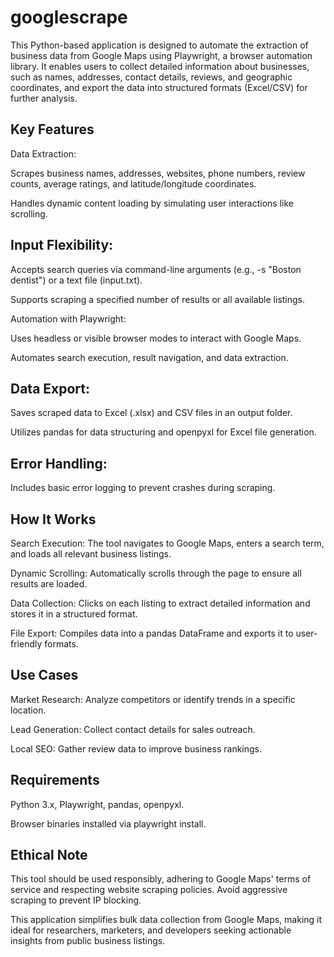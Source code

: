 # googlescrape
This Python-based application is designed to automate the extraction of business data from Google Maps using Playwright, a browser automation library.
It enables users to collect detailed information about businesses, such as names, addresses, contact details, reviews, and geographic coordinates, and export the data into structured formats (Excel/CSV) for further analysis.

## Key Features
Data Extraction:

Scrapes business names, addresses, websites, phone numbers, review counts, average ratings, and latitude/longitude coordinates.

Handles dynamic content loading by simulating user interactions like scrolling.

## Input Flexibility:

Accepts search queries via command-line arguments (e.g., -s "Boston dentist") or a text file (input.txt).

Supports scraping a specified number of results or all available listings.

Automation with Playwright:

Uses headless or visible browser modes to interact with Google Maps.

Automates search execution, result navigation, and data extraction.

## Data Export:

Saves scraped data to Excel (.xlsx) and CSV files in an output folder.

Utilizes pandas for data structuring and openpyxl for Excel file generation.

## Error Handling:

Includes basic error logging to prevent crashes during scraping.

## How It Works
Search Execution: The tool navigates to Google Maps, enters a search term, and loads all relevant business listings.

Dynamic Scrolling: Automatically scrolls through the page to ensure all results are loaded.

Data Collection: Clicks on each listing to extract detailed information and stores it in a structured format.

File Export: Compiles data into a pandas DataFrame and exports it to user-friendly formats.

## Use Cases
Market Research: Analyze competitors or identify trends in a specific location.

Lead Generation: Collect contact details for sales outreach.

Local SEO: Gather review data to improve business rankings.

## Requirements
Python 3.x, Playwright, pandas, openpyxl.

Browser binaries installed via playwright install.

## Ethical Note
This tool should be used responsibly, adhering to Google Maps' terms of service and respecting website scraping policies. Avoid aggressive scraping to prevent IP blocking.

This application simplifies bulk data collection from Google Maps, making it ideal for researchers, marketers, and developers seeking actionable insights from public business listings.



